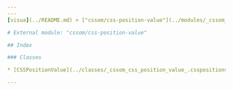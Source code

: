 ```yaml
---
---
[visua](../README.md) > ["cssom/css-position-value"](../modules/_cssom_css_position_value_.md)

# External module: "cssom/css-position-value"

## Index

### Classes

* [CSSPositionValue](../classes/_cssom_css_position_value_.csspositionvalue.md)

---
```


